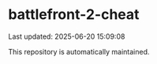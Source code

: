 # battlefront-2-cheat

Last updated: 2025-06-20 15:09:08

This repository is automatically maintained.
